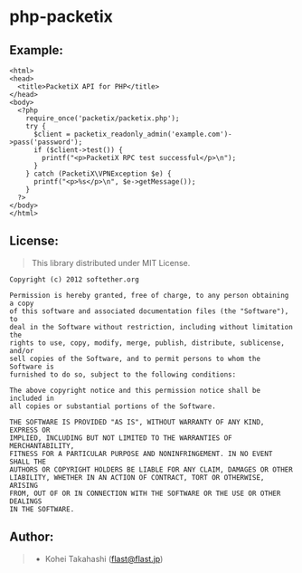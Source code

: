 php-packetix
============

Example:
--------

    <html>
    <head>
      <title>PacketiX API for PHP</title>
    </head>
    <body>
      <?php
        require_once('packetix/packetix.php');
        try {
          $client = packetix_readonly_admin('example.com')->pass('password');
          if ($client->test()) {
            printf("<p>PacketiX RPC test successful</p>\n");
          }
        } catch (PacketiX\VPNException $e) {
          printf("<p>%s</p>\n", $e->getMessage());
        }
      ?>
    </body>
    </html>

License:
--------

> This library distributed under MIT License.

    Copyright (c) 2012 softether.org
    
    Permission is hereby granted, free of charge, to any person obtaining a copy
    of this software and associated documentation files (the "Software"), to
    deal in the Software without restriction, including without limitation the
    rights to use, copy, modify, merge, publish, distribute, sublicense, and/or
    sell copies of the Software, and to permit persons to whom the Software is
    furnished to do so, subject to the following conditions:
    
    The above copyright notice and this permission notice shall be included in
    all copies or substantial portions of the Software.
    
    THE SOFTWARE IS PROVIDED "AS IS", WITHOUT WARRANTY OF ANY KIND, EXPRESS OR
    IMPLIED, INCLUDING BUT NOT LIMITED TO THE WARRANTIES OF MERCHANTABILITY,
    FITNESS FOR A PARTICULAR PURPOSE AND NONINFRINGEMENT. IN NO EVENT SHALL THE
    AUTHORS OR COPYRIGHT HOLDERS BE LIABLE FOR ANY CLAIM, DAMAGES OR OTHER
    LIABILITY, WHETHER IN AN ACTION OF CONTRACT, TORT OR OTHERWISE, ARISING
    FROM, OUT OF OR IN CONNECTION WITH THE SOFTWARE OR THE USE OR OTHER DEALINGS
    IN THE SOFTWARE.

Author:
-------

> * Kohei Takahashi (flast@flast.jp)
